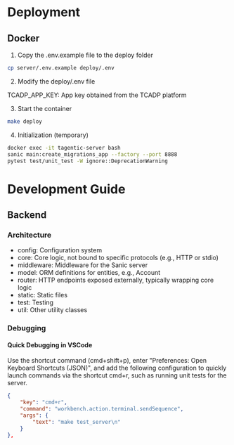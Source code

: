 # Deployment

## Docker

1. Copy the .env.example file to the deploy folder
``` bash
cp server/.env.example deploy/.env
```

2. Modify the deploy/.env file

TCADP_APP_KEY: App key obtained from the TCADP platform

3. Start the container
``` bash
make deploy
```

4. Initialization (temporary)
``` bash
docker exec -it tagentic-server bash
sanic main:create_migrations_app --factory --port 8888
pytest test/unit_test -W ignore::DeprecationWarning
```

# Development Guide

## Backend

### Architecture

- config: Configuration system
- core: Core logic, not bound to specific protocols (e.g., HTTP or stdio)
- middleware: Middleware for the Sanic server
- model: ORM definitions for entities, e.g., Account
- router: HTTP endpoints exposed externally, typically wrapping core logic
- static: Static files
- test: Testing
- util: Other utility classes

### Debugging

#### Quick Debugging in VSCode

Use the shortcut command (cmd+shift+p), enter "Preferences: Open Keyboard Shortcuts (JSON)", and add the following configuration to quickly launch commands via the shortcut cmd+r, such as running unit tests for the server.

``` json
{
    "key": "cmd+r",
    "command": "workbench.action.terminal.sendSequence",
    "args": {
        "text": "make test_server\n"
    }
},
```